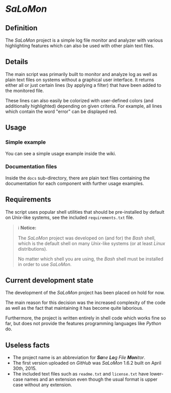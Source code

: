 # *SaLoMon*

## Definition

The *SaLoMon* project is a simple log file monitor and analyzer with various highlighting features which can also be used with other plain text files. 

## Details

The main script was primarily built to monitor and analyze log as well as plain text files on systems without a graphical user interface. It returns either all or just certain lines (by applying a filter) that have been added to the monitored file.

These lines can also easily be colorized with user-defined colors (and additionally highlighted) depending on given criteria. For example, all lines which contain the word "error" can be displayed red.

## Usage

### Simple example

You can see a simple usage example inside the wiki.

### Documentation files

Inside the `docs` sub-directory, there are plain text files containing the documentation for each component with further usage examples.

## Requirements

The script uses popular shell utilities that should be pre-installed by default on *Unix*-like systems, see the included `requirements.txt` file.

> :information_source: **Notice:**
>
> The *SaLoMon* project was developed on (and for) the *Bash* shell, which is the default shell on many *Unix*-like systems (or at least *Linux* distributions).
>
> No matter which shell you are using, the *Bash* shell must be installed in order to use *SaLoMon*.

## Current development state

The development of the *SaLoMon* project has been placed on hold for now.

The main reason for this decision was the increased complexity of the code as well as the fact that maintaining it has become quite laborious.

Furthermore, the project is written entirely in shell code which works fine so far, but does not provide the features programming languages like *Python* do.

## Useless facts

* The project name is an abbreviation for ***Sa****ne* ***Lo****g* *File* ***Mon****itor*.
* The first version uploaded on *GitHub* was *SaLoMon* 1.6.2 built on April 30th, 2015.
* The included text files such as `readme.txt` and `license.txt` have lower-case names and an extension even though the usual format is upper case without any extension.
